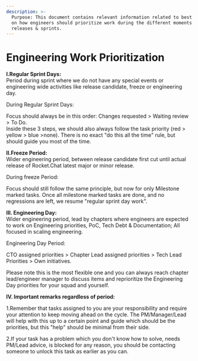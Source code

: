 ```yaml
---
description: >-
  Purpose: This document contains relevant information related to best practices
  on how engineers should prioritize work during the different moments of
  releases & sprints.
---
```


# Engineering Work Prioritization

**I.Regular Sprint Days:**\
Period during sprint where we do not have any special events or engineering wide activities like release candidate, freeze or engineering day. &#x20;

During Regular Sprint Days:

Focus should always be in this order: Changes requested > Waiting review > To Do.\
Inside these 3 steps, we should also always follow the task priority (red > yellow > blue >none). There is no exact "do this all the time" rule, but should guide you most of the time.

&#x20;

**II.Freeze Period:** \
Wider engineering period, between release candidate first cut until actual release of Rocket.Chat latest major or minor release.

During freeze Period:

Focus should still follow the same principle, but now for only Milestone marked tasks. Once all milestone marked tasks are done, and no regressions are left, we resume "regular sprint day work".

&#x20;

**III. Engineering Day:** \
Wider engineering period, lead by chapters where engineers are expected to work on Engineering priorities, PoC, Tech Debt & Documentation; All focused in scaling engineering.

Engineering Day Period:

CTO assigned priorities > Chapter Lead assigned priorities > Tech Lead Priorities > Own initiatives.

Please note this is the most flexible one and you can always reach chapter lead/engineer manager to discuss items and reprioritize the Engineering Day priorities for your squad and yourself.

**IV. Important remarks regardless of period:**&#x20;

1.Remember that tasks assigned to you are your responsibility and require your attention to keep moving ahead on the cycle. The PM/Manager/Lead will help with this up to a certain point and guide which should be the priorities, but this "help" should be minimal from their side.

2.If your task has a problem which you don't know how to solve, needs PM/Lead advice, is blocked for any reason, you should be contacting someone to unlock this task as earlier as you can.
